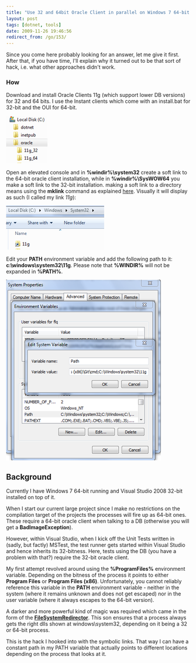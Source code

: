 ```yaml
---
title: "Use 32 and 64bit Oracle Client in parallel on Windows 7 64-bit for e.g. .NET Apps"
layout: post
tags: [dotnet, tools]
date: 2009-11-26 19:46:56
redirect_from: /go/153/
---
```


Since you come here probably looking for an answer, let me give it first. After that, if you have time, I'll explain why it turned out to be that sort of hack, i.e. what other approaches didn't work.

### How

Download and install Oracle Clients 11g (which support lower DB versions) for 32 and 64 bits. I use the Instant clients which come with an install.bat for 32-bit and the OUI for 64-bit.

![](/public/assets/oracle_folders.png)

Open an elevated console and in **%windir%\system32** create a soft link to the 64-bit oracle client installation, while in **%windir%\SysWOW64** you make a soft link to the 32-bit installation. making a soft link to a directory means using the **mklink** command as explained [here](http://www.howtogeek.com/howto/windows-vista/using-symlinks-in-windows-vista/). Visually it will display as such (I called my link _11g_):

![](/public/assets/oracle_link.png)

Edit your **PATH** environment variable and add the following path to it: **c:\windows\system32\11g**. Please note that **%WINDIR%** will not be expanded in **%PATH%**.

![](/public/assets/oracle_env.png)

## Background

Currently I have Windows 7 64-bit running and Visual Studio 2008 32-bit installed on top of it.

When I start our current large project since I make no restrictions on the compilation target of the projects the processes will fire up as 64-bit ones. These require a 64-bit oracle client when talking to a DB (otherwise you will get a **BadImageException**).

However, within Visual Studio, when I kick off the Unit Tests written in (sadly, but factly) MSTest, the test runner gets started within Visual Studio and hence inherits its 32-bitness. Here, tests using the DB (you have a problem with that?) require the 32-bit oracle client.

My first attempt revolved around using the **%ProgramFiles%** environment variable. Depending on the bitness of the process it points to either **Program Files** or **Program Files (x86)**. Unfortunately, you cannot reliably reference this variable in the **PATH** environment variable - neither in the system (where it remains unknown and does not get escaped) nor in the user variable (where it always escapes to the 64-bit version).

A darker and more powerful kind of magic was required which came in the form of the [**FileSystemRedirector**](http://msdn.microsoft.com/en-us/library/aa384187(VS.85).aspx). This son ensures that a process always gets the right dlls shown at windows\system32, depending on it being a 32 or 64-bit process.

This is the hack I hooked into with the symbolic links. That way I can have a constant path in my PATH variable that actually points to different locations depending on the process that looks at it.